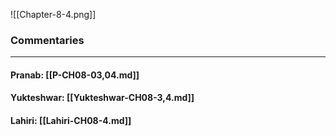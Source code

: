 ![[Chapter-8-4.png]]

### Commentaries

---

#### Pranab: [[P-CH08-03,04.md]]

#### Yukteshwar: [[Yukteshwar-CH08-3,4.md]]

#### Lahiri: [[Lahiri-CH08-4.md]]
